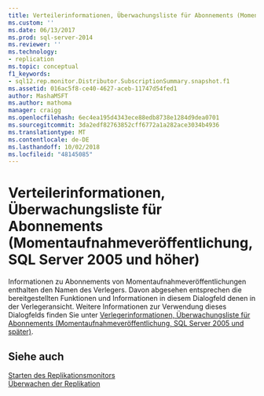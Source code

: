 ```yaml
---
title: Verteilerinformationen, Überwachungsliste für Abonnements (Momentaufnahmeveröffentlichung, SqlServer 2005 und höher)-Liste | Microsoft-Dokumentation
ms.custom: ''
ms.date: 06/13/2017
ms.prod: sql-server-2014
ms.reviewer: ''
ms.technology:
- replication
ms.topic: conceptual
f1_keywords:
- sql12.rep.monitor.Distributor.SubscriptionSummary.snapshot.f1
ms.assetid: 016ac5f8-ce40-4627-aceb-11747d54fed1
author: MashaMSFT
ms.author: mathoma
manager: craigg
ms.openlocfilehash: 6ec4ea195d4343ece88edb8738e1284d9dea0701
ms.sourcegitcommit: 3da2edf82763852cff6772a1a282ace3034b4936
ms.translationtype: MT
ms.contentlocale: de-DE
ms.lasthandoff: 10/02/2018
ms.locfileid: "48145085"
---
```

# <a name="distributor-information-subscription-watch-list-snapshot-publication-sql-server-2005-and-later"></a>Verteilerinformationen, Überwachungsliste für Abonnements (Momentaufnahmeveröffentlichung, SQL Server 2005 und höher)
  Informationen zu Abonnements von Momentaufnahmeveröffentlichungen enthalten den Namen des Verlegers. Davon abgesehen entsprechen die bereitgestellten Funktionen und Informationen in diesem Dialogfeld denen in der Verlegeransicht. Weitere Informationen zur Verwendung dieses Dialogfelds finden Sie unter [Verlegerinformationen, Überwachungsliste für Abonnements &#40;Momentaufnahmeveröffentlichung, SQL Server 2005 und später&#41;](publisher-information-subscription-watch-list-snapshot.md).  
  
## <a name="see-also"></a>Siehe auch  
 [Starten des Replikationsmonitors](monitor/start-the-replication-monitor.md)   
 [Überwachen der Replikation](monitoring-replication.md)  
  
  
